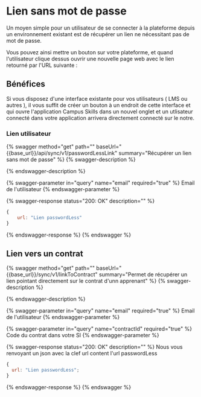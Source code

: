 # Lien sans mot de passe

Un moyen simple pour un utilisateur de se connecter à la plateforme depuis un environnement existant est de récupérer un lien ne nécessitant pas de mot de passe.

Vous pouvez ainsi mettre un bouton sur votre plateforme, et quand l'utilisateur clique dessus ouvrir une nouvelle page web avec le lien retourné par l'URL suivante :&#x20;

## Bénéfices

Si vous disposez d'une interface existante pour vos utilisateurs ( LMS ou autres ), il vous suffit de créer un bouton à un endroit de cette interface et qui ouvre l'application Campus Skills dans un nouvel onglet et un utlisateur connecté dans votre application arrivera directement connecté sur le notre.

### Lien utilisateur

{% swagger method="get" path="" baseUrl="{{base_url}}/api/sync/v1/passwordLessLink" summary="Récupérer un lien sans mot de passe" %}
{% swagger-description %}

{% endswagger-description %}

{% swagger-parameter in="query" name="email" required="true" %}
Email de l'utilisateur
{% endswagger-parameter %}

{% swagger-response status="200: OK" description="" %}
```javascript
{
    url: "Lien passwordLess"
}
```
{% endswagger-response %}
{% endswagger %}

## Lien vers un contrat

{% swagger method="get" path="" baseUrl="{{base_url}}/sync/v1/linkToContract" summary="Permet de récupérer un lien pointant directement sur le contrat d'unn apprenant" %}
{% swagger-description %}

{% endswagger-description %}

{% swagger-parameter in="query" name="email" required="true" %}
Email de l'utilisateur
{% endswagger-parameter %}

{% swagger-parameter in="query" name="contractId" required="true" %}
Code du contrat dans votre SI
{% endswagger-parameter %}

{% swagger-response status="200: OK" description="" %}
Nous vous renvoyant un json avec la clef url content l'url passwordLess

```javascript
{
  url: "Lien passwordLess";
}
```
{% endswagger-response %}
{% endswagger %}
